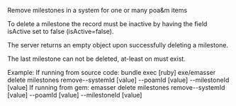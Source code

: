 Remove milestones in a system for one or many poa&m items

To delete a milestone the record must be inactive by having the field isActive set to false (isActive=false).

The server returns an empty object upon successfully deleting a milestone.

The last milestone can not be deleted, at-least on must exist.

Example:
If running from source code:
  bundle exec [ruby] exe/emasser delete milestones remove--systemId [value] --poamId [value] --milestoneId [value]
If running from gem:
  emasser delete milestones remove--systemId [value] --poamId [value] --milestoneId [value]
